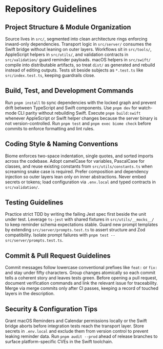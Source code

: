# Repository Guidelines

## Project Structure & Module Organization
Source lives in `src/`, segmented into clean architecture rings enforcing inward-only dependencies.
Transport logic in `src/server/` consumes the Swift bridge without leaning on outer layers.
Workflows sit in `src/tools/`, AppleScript helpers in `src/utils/`, and validation contracts in `src/validation/` guard reminder payloads.
macOS helpers in `src/swift/` compile into distributable artifacts, so treat `dist/` as generated and rebuild instead of editing outputs.
Tests sit beside subjects as `*.test.ts` like `src/index.test.ts`, keeping guardrails close.

## Build, Test, and Development Commands
Run `pnpm install` to sync dependencies with the locked graph and prevent drift between TypeScript and Swift components.
Use `pnpm dev` for watch-mode CLI parity without rebuilding Swift.
Execute `pnpm build:swift` whenever AppleScript or Swift helper changes because the server binary is not version-controlled.
Run `pnpm test` and `pnpm exec biome check` before commits to enforce formatting and lint rules.

## Coding Style & Naming Conventions
Biome enforces two-space indentation, single quotes, and sorted imports across the codebase.
Adopt camelCase for variables, PascalCase for classes, and reuse existing constants from `src/utils/constants.ts` when screaming snake case is required.
Prefer composition and dependency injection so outer layers lean only on inner abstractions.
Never embed secrets or tokens; load configuration via `.env.local` and typed contracts in `src/validation/`.

## Testing Guidelines
Practice strict TDD by writing the failing Jest spec first beside the unit under test.
Leverage `ts-jest` with shared fixtures in `src/utils/__mocks__/` to keep reminder schema expectations stable.
Guard new prompt templates by extending `src/server/prompts.test.ts` to assert structure and Zod compatibility.
Isolate prompt failures with `pnpm test -- src/server/prompts.test.ts`.

## Commit & Pull Request Guidelines
Commit messages follow lowercase conventional prefixes like `feat:` or `fix:` and stay under fifty characters.
Group changes atomically so each commit tells a coherent story and leaves tests green.
Before opening a pull request, document verification commands and link the relevant issue for traceability.
Merge via merge commits only after CI passes, keeping a record of touched layers in the description.

## Security & Configuration Tips
Grant macOS Reminders and Calendar permissions locally or the Swift bridge aborts before integration tests reach the transport layer.
Store secrets in `.env.local` and exclude them from version control to prevent leaking reminder data.
Run `pnpm audit --prod` ahead of release branches to surface platform-specific CVEs in the Swift toolchain.
